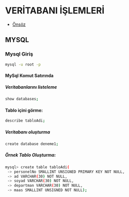 # VERİTABANI İŞLEMLERİ

- [Önsöz](https://github.com/cicekhasan/DersNotlarim)


## MYSQL

### Mysql Giriş

```bash
mysql -u root -p
```

#### MySql Komut Satırında

##### Veritabanlarını listeleme

```bash
show databases;
```

#### Tablo içini görme:
```bash
describe tabloAdi;
```

##### Veritabanı oluşturma

```bash
create database deneme1;
```

##### Örnek Tablo Oluşturma:

```bash 
mysql> create table tabloAdi(
 -> personelNo SMALLINT UNSIGNED PRIMARY KEY NOT NULL,
 -> ad VARCHAR(30) NOT NULL,
 -> soyad VARCHAR(30) NOT NULL,
 -> departman VARCHAR(30) NOT NULL,
 -> maas SMALLINT UNSIGNED NOT NULL);
```